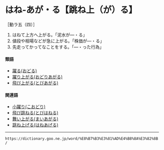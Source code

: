 # はね‐あが・る【跳ね上（が）る】

［動ラ五（四）］

1. はねて上方へ上がる。「泥水が―・る」
2. 値段や相場などが急に上がる。「株価が―・る」
3. 先走ってかってなことをする。「―・った行為」
    

#### 類語

-   [躍る(おどる)](https://dictionary.goo.ne.jp/word/%E8%BA%8D%E3%82%8B/#jn-32182)
-   [躍り上がる(おどりあがる)](https://dictionary.goo.ne.jp/word/%E8%BA%8D%E3%82%8A%E4%B8%8A%E3%82%8B/#jn-32152)
-   [飛び上がる(とびあがる)](https://dictionary.goo.ne.jp/word/%E9%A3%9B%E4%B8%8A%E3%82%8B/#jn-159886)

#### 関連語

-   [小躍り(こおどり)](https://dictionary.goo.ne.jp/word/%E5%B0%8F%E8%BA%8D%E3%82%8A/#jn-75890)
-   [飛び跳ねる(とびはねる)](https://dictionary.goo.ne.jp/word/%E9%A3%9B%E8%B7%B3%E3%81%AD%E3%82%8B/#jn-159978)
-   [舞い上がる(まいあがる)](https://dictionary.goo.ne.jp/word/%E8%88%9E%E4%B8%8A%E3%82%8B/#jn-206697)
-   [跳ね上げる(はねあげる)](https://dictionary.goo.ne.jp/word/%E6%92%A5%E3%81%AD%E4%B8%8A%E3%81%92%E3%82%8B/#jn-178753)

---
`https://dictionary.goo.ne.jp/word/%E8%B7%B3%E3%81%AD%E4%B8%8A%E3%82%8B/`